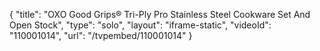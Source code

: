{
    "title": "OXO Good Grips&reg; Tri-Ply Pro Stainless Steel Cookware Set And Open Stock",
    "type": "solo",
    "layout": "iframe-static",
    "videoId": "110001014",
    "url": "\/tvpembed\/110001014"
}